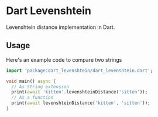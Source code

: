 # Dart Levenshtein 

Levenshtein distance implementation in Dart.

## Usage

Here's an example code to compare two strings

```dart
import 'package:dart_levenshtein/dart_levenshtein.dart';

void main() async {
  // As String extension
  print(await 'kitten'.levenshteinDistance('sitten'));
  // As a function
  print(await levenshteinDistance('kitten', 'sitten'));
}
```


